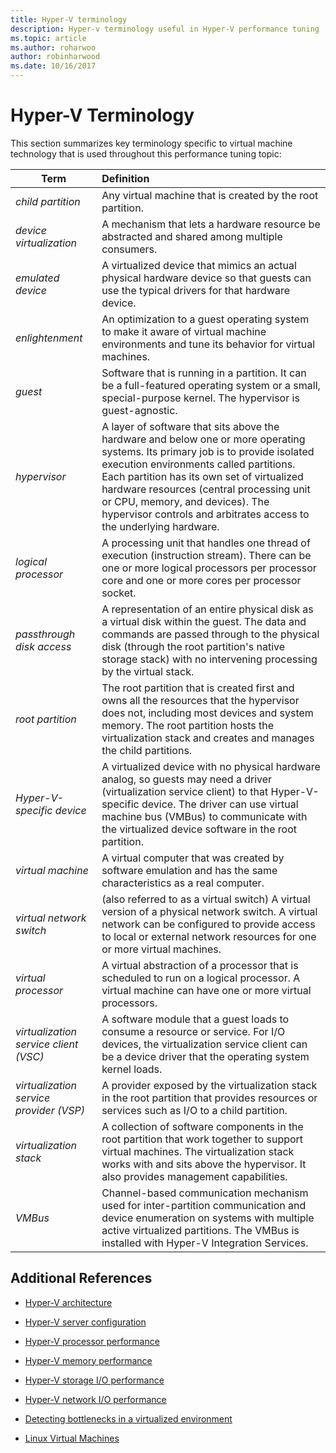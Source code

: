```yaml
---
title: Hyper-V terminology
description: Hyper-v terminology useful in Hyper-V performance tuning
ms.topic: article
ms.author: roharwoo
author: robinharwood
ms.date: 10/16/2017
---
```


# Hyper-V Terminology
This section summarizes key terminology specific to virtual machine technology that is used throughout this performance tuning topic:

| Term        | Definition           |
| ------------- |:------------|
|*child partition* | Any virtual machine that is created by the root partition.|
|*device virtualization* | A mechanism that lets a hardware resource be abstracted and shared among multiple consumers.|
|*emulated device*|A virtualized device that mimics an actual physical hardware device so that guests can use the typical drivers for that hardware device.|
|*enlightenment*|An optimization to a guest operating system to make it aware of virtual machine environments and tune its behavior for virtual machines.|
|*guest*|Software that is running in a partition. It can be a full-featured operating system or a small, special-purpose kernel. The hypervisor is guest-agnostic.|
|*hypervisor*|A layer of software that sits above the hardware and below one or more operating systems. Its primary job is to provide isolated execution environments called partitions. Each partition has its own set of virtualized hardware resources (central processing unit or CPU, memory, and devices). The hypervisor controls and arbitrates access to the underlying hardware.|
|*logical processor*| A processing unit that handles one thread of execution (instruction stream). There can be one or more logical processors per processor core and one or more cores per processor socket.|
| *passthrough disk access*|A representation of an entire physical disk as a virtual disk within the guest. The data and commands are passed through to the physical disk (through the root partition's native storage stack) with no intervening processing by the virtual stack.|
|*root partition*|The root partition that is created first and owns all the resources that the hypervisor does not, including most devices and system memory. The root partition hosts the virtualization stack and creates and manages the child partitions.|
|*Hyper-V-specific device*|A virtualized device with no physical hardware analog, so guests may need a driver (virtualization service client) to that Hyper-V-specific device. The driver can use virtual machine bus (VMBus) to communicate with the virtualized device software in the root partition.|
|*virtual machine*|A virtual computer that was created by software emulation and has the same characteristics as a real computer.|
| *virtual network switch*|(also referred to as a virtual switch) A virtual version of a physical network switch. A virtual network can be configured to provide access to local or external network resources for one or more virtual machines.|
|*virtual processor*|A virtual abstraction of a processor that is scheduled to run on a logical processor. A virtual machine can have one or more virtual processors.|
|*virtualization service client (VSC)*|A software module that a guest loads to consume a resource or service. For I/O devices, the virtualization service client can be a device driver that the operating system kernel loads.|
| *virtualization service provider (VSP)*|  A provider exposed by the virtualization stack in the root partition that provides resources or services such as I/O to a child partition.|
| *virtualization stack*|A collection of software components in the root partition that work together to support virtual machines. The virtualization stack works with and sits above the hypervisor. It also provides management capabilities.|
|*VMBus*|Channel-based communication mechanism used for inter-partition communication and device enumeration on systems with multiple active virtualized partitions. The VMBus is installed with Hyper-V Integration Services.|

## Additional References

-   [Hyper-V architecture](architecture.md)

-   [Hyper-V server configuration](configuration.md)

-   [Hyper-V processor performance](processor-performance.md)

-   [Hyper-V memory performance](memory-performance.md)

-   [Hyper-V storage I/O performance](storage-io-performance.md)

-   [Hyper-V network I/O performance](network-io-performance.md)

-   [Detecting bottlenecks in a virtualized environment](detecting-virtualized-environment-bottlenecks.md)

-   [Linux Virtual Machines](linux-virtual-machine-considerations.md)
